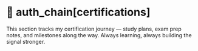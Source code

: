 # 🔐 auth_chain[certifications]

This section tracks my certification journey — study plans, exam prep notes, and milestones along the way. Always learning, always building the signal stronger.
